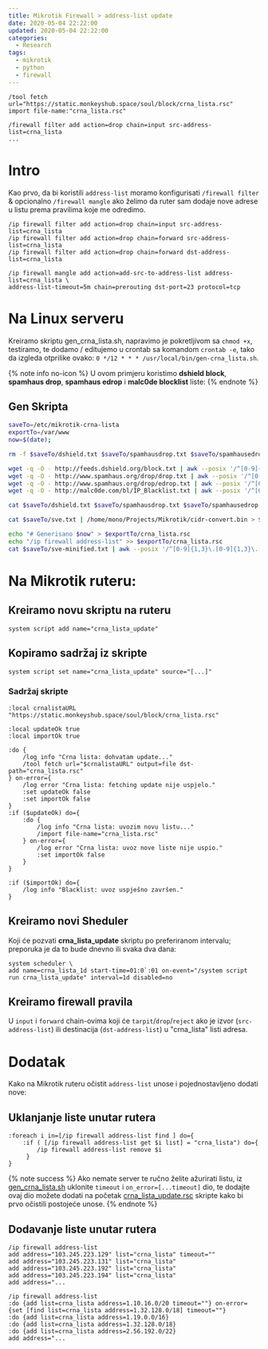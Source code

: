 ```yaml
---
title: Mikrotik Firewall > address-list update
date: 2020-05-04 22:22:00
updated: 2020-05-04 22:22:00
categories:
  - Research
tags:
  - mikrotik
  - python
  - firewall
---
```


```routeros terminal https://wiki.mikrotik.com/wiki/Manual:IP/Firewall/Address_list wiki.mikrotik.com
/tool fetch url="https://static.monkeyshub.space/soul/block/crna_lista.rsc"
import file-name:"crna_lista.rsc"

/firewall filter add action=drop chain=input src-address-list=crna_lista
...
```

<!--more-->

# Intro

Kao prvo, da bi koristili `address-list` moramo konfigurisati `/firewall filter` & opcionalno `/firewall mangle` ako želimo da ruter sam dodaje nove adrese u listu prema pravilima koje me odredimo.

```routeros firewall filter
/ip firewall filter add action=drop chain=input src-address-list=crna_lista
/ip firewall filter add action=drop chain=forward src-address-list=crna_lista
/ip firewall filter add action=drop chain=forward dst-address-list=crna_lista
```

```routeros firewall mangle
/ip firewall mangle add action=add-src-to-address-list address-list=crna_lista \
address-list-timeout=5m chain=prerouting dst-port=23 protocol=tcp
```

# Na Linux serveru

Kreiramo skriptu gen_crna_lista.sh, napravimo je pokretljivom sa `chmod +x`, testiramo, te dodamo / editujemo u crontab sa komandom `crontab -e`, tako da izgleda otprilike ovako: `0 */12 * * * /usr/local/bin/gen-crna_lista.sh`.

{% note info no-icon %}
U ovom primjeru koristimo **dshield block**, **spamhaus drop**, **spamhaus edrop** i **malc0de blocklist** liste:
{% endnote %}

## Gen Skripta

```bash gen_crna_lista.sh
saveTo=/etc/mikrotik-crna-lista
exportTo=/var/www
now=$(date);

rm -f $saveTo/dshield.txt $saveTo/spamhausdrop.txt $saveTo/spamhausedrop.txt $saveTo/malc0de.txt

wget -q -O - http://feeds.dshield.org/block.txt | awk --posix '/^[0-9]{1,3}\.[0-9]{1,3}\.[0-9]{1,3}\.0\t/ { print $1 "/24" ;}' > $saveTo/dshield.txt
wget -q -O - http://www.spamhaus.org/drop/drop.txt | awk --posix '/^[0-9]{1,3}\.[0-9]{1,3}\.[0-9]{1,3}\.[0-9]{1,3}\// { print $1 ;}' > $saveTo/spamhausdrop.txt
wget -q -O - http://www.spamhaus.org/drop/edrop.txt | awk --posix '/^[0-9]{1,3}\.[0-9]{1,3}\.[0-9]{1,3}\.[0-9]{1,3}\// { print $1 ;}' > $saveTo/spamhausedrop.txt
wget -q -O - http://malc0de.com/bl/IP_Blacklist.txt | awk --posix '/^[0-9]{1,3}\.[0-9]{1,3}\.[0-9]{1,3}\.[0-9]{1,3}/ { print $1 ;}' > $saveTo/malc0de.txt

cat $saveTo/dshield.txt $saveTo/spamhausdrop.txt $saveTo/spamhausedrop.txt $saveTo/malc0de.txt > $saveTo/sve.txt

cat $saveTo/sve.txt | /home/mono/Projects/Mikrotik/cidr-convert.bin > $saveTo/sve-minified.txt

echo "# Generisano $now" > $exportTo/crna_lista.rsc
echo "/ip firewall address-list" >> $exportTo/crna_lista.rsc
cat $saveTo/sve-minified.txt | awk --posix '/^[0-9]{1,3}\.[0-9]{1,3}\.[0-9]{1,3}\.[0-9]{1,3}/ { print ":do {add list=crna_lista=" $1 " timeout=3d} on-error={set [find list=crna_lista address=" $1 "] timeout=3d}";}' >> $exportTo/crna_lista.rsc
```

# Na Mikrotik ruteru:

## Kreiramo novu skriptu na ruteru

```routeros crna_lista_update
system script add name="crna_lista_update"
```

## Kopiramo sadržaj iz skripte

```routeros script set source
system script set name="crna_lista_update" source="[...]"
```

### Sadržaj skripte

```routeros crna_lista_update.rsc
:local crnalistaURL "https://static.monkeyshub.space/soul/block/crna_lista.rsc"

:local updateOk true
:local importOk true

:do {
    /log info "Crna lista: dohvatam update..."
    /tool fetch url="$crnalistaURL" output=file dst-path="crna_lista.rsc"
} on-error={
    /log error "Crna lista: fetching update nije uspjelo."
    :set updateOk false
    :set importOk false
}
:if ($updateOk) do={
    :do {
        /log info "Crna lista: uvozim novu listu..."
        /import file-name="crna_lista.rsc"
    } on-error={
        /log error "Crna lista: uvoz nove liste nije uspio."
        :set importOk false
    }
}

:if ($importOk) do={
    /log info "Blacklist: uvoz uspješno završen."
}
```
## Kreiramo novi Sheduler

Koji će pozvati **crna_lista_update** skriptu po preferiranom intervalu; preporuka je da to bude dnevno ili svaka dva dana:

```routeros crna_lista_1d
system scheduler \
add name=crna_lista_1d start-time=01:0`:01 on-event="/system script run crna_lista_update" interval=1d disabled=no
```
## Kreiramo firewall pravila

U `input` i `forward` chain-ovima koji će `tarpit`/`drop`/`reject` ako je izvor (`src-address-list`) ili destinacija (`dst-address-list`) u "crna_lista" listi adresa.


# Dodatak

Kako na Mikrotik ruteru očistit `address-list` unose i pojednostavljeno dodati nove:

## Uklanjanje liste unutar rutera

```routeros ukloni sve adrese iz liste
:foreach i in=[/ip firewall address-list find ] do={
    :if ( [/ip firewall address-list get $i list] = "crna_lista") do={
        /ip firewall address-list remove $i
     }
}
```

{% note success %}
Ako nemate server te ručno želite ažurirati listu, iz [gen_crna_lista.sh](#Gen-Skripta) uklonite `timeout` i `on_error=[...timeout]` dio, te dodajte ovaj dio možete dodati na početak [crna_lista_update.rsc](#Sadrzaj-skripte) skripte kako bi prvo očistili postojeće unose.
{% endnote %}

## Dodavanje liste unutar rutera

```routeros dodaj listu
/ip firewall address-list
add address="103.245.223.129" list="crna_lista" timeout=""
add address="103.245.223.131" list="crna_lista"
add address="103.245.223.192" list="crna_lista"
add address="103.245.223.194" list="crna_lista"
add address="...
```
```routeros dodaj listu verzija 2
/ip firewall address-list
:do {add list=crna_lista address=1.10.16.0/20 timeout=""} on-error={set [find list=crna_lista address=1.32.128.0/18] timeout=""}
:do {add list=crna_lista address=1.19.0.0/16}
:do {add list=crna_lista address=1.32.128.0/18}
:do {add list=crna_lista address=2.56.192.0/22}
add address="...
```
